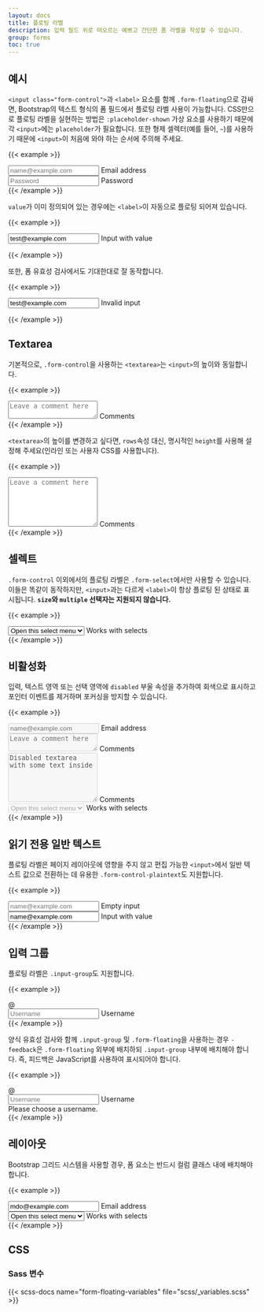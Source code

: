 ```yaml
---
layout: docs
title: 플로팅 라벨
description: 입력 필드 위로 떠오르는 예쁘고 간단한 폼 라벨을 작성할 수 있습니다.
group: forms
toc: true
---
```


## 예시

`<input class="form-control">`과 `<label>` 요소를 함께 `.form-floating`으로 감싸면, Bootstrap의 텍스트 형식의 폼 필드에서 플로팅 라벨 사용이 가능합니다. CSS만으로 플로팅 라벨을 실현하는 방법은 `:placeholder-shown` 가상 요소를 사용하기 때문에 각 `<input>`에는 `placeholder`가 필요합니다. 또한 형제 셀렉터(예를 들어, `~`)를 사용하기 때문에 `<input>`이 처음에 와야 하는 순서에 주의해 주세요.

{{< example >}}
<div class="form-floating mb-3">
  <input type="email" class="form-control" id="floatingInput" placeholder="name@example.com">
  <label for="floatingInput">Email address</label>
</div>
<div class="form-floating">
  <input type="password" class="form-control" id="floatingPassword" placeholder="Password">
  <label for="floatingPassword">Password</label>
</div>
{{< /example >}}

`value`가 이미 정의되어 있는 경우에는 `<label>`이 자동으로 플로팅 되어져 있습니다.

{{< example >}}
<form class="form-floating">
  <input type="email" class="form-control" id="floatingInputValue" placeholder="name@example.com" value="test@example.com">
  <label for="floatingInputValue">Input with value</label>
</form>
{{< /example >}}

또한, 폼 유효성 검사에서도 기대한대로 잘 동작합니다.

{{< example >}}
<form class="form-floating">
  <input type="email" class="form-control is-invalid" id="floatingInputInvalid" placeholder="name@example.com" value="test@example.com">
  <label for="floatingInputInvalid">Invalid input</label>
</form>
{{< /example >}}

## Textarea

기본적으로, `.form-control`을 사용하는 `<textarea>`는 `<input>`의 높이와 동일합니다.

{{< example >}}
<div class="form-floating">
  <textarea class="form-control" placeholder="Leave a comment here" id="floatingTextarea"></textarea>
  <label for="floatingTextarea">Comments</label>
</div>
{{< /example >}}

`<textarea>`의 높이를 변경하고 싶다면, `rows`속성 대신, 명시적인 `height`를 사용해 설정해 주세요(인라인 또는 사용자 CSS를 사용합니다).

{{< example >}}
<div class="form-floating">
  <textarea class="form-control" placeholder="Leave a comment here" id="floatingTextarea2" style="height: 100px"></textarea>
  <label for="floatingTextarea2">Comments</label>
</div>
{{< /example >}}

## 셀렉트

`.form-control` 이외에서의 플로팅 라벨은 `.form-select`에서만 사용할 수 있습니다. 이들은 똑같이 동작하지만, `<input>`과는 다르게 `<label>`이 항상 플로팅 된 상태로 표시됩니다. **`size`와 `multiple` 선택자는 지원되지 않습니다.**

{{< example >}}
<div class="form-floating">
  <select class="form-select" id="floatingSelect" aria-label="Floating label select example">
    <option selected>Open this select menu</option>
    <option value="1">One</option>
    <option value="2">Two</option>
    <option value="3">Three</option>
  </select>
  <label for="floatingSelect">Works with selects</label>
</div>
{{< /example >}}

## 비활성화

입력, 텍스트 영역 또는 선택 영역에 `disabled` 부울 속성을 추가하여 회색으로 표시하고 포인터 이벤트를 제거하며 포커싱을 방지할 수 있습니다.

{{< example >}}
<div class="form-floating mb-3">
  <input type="email" class="form-control" id="floatingInputDisabled" placeholder="name@example.com" disabled>
  <label for="floatingInputDisabled">Email address</label>
</div>
<div class="form-floating mb-3">
  <textarea class="form-control" placeholder="Leave a comment here" id="floatingTextareaDisabled" disabled></textarea>
  <label for="floatingTextareaDisabled">Comments</label>
</div>
<div class="form-floating mb-3">
  <textarea class="form-control" placeholder="Leave a comment here" id="floatingTextarea2Disabled" style="height: 100px" disabled>Disabled textarea with some text inside</textarea>
  <label for="floatingTextarea2Disabled">Comments</label>
</div>
<div class="form-floating">
  <select class="form-select" id="floatingSelectDisabled" aria-label="Floating label disabled select example" disabled>
    <option selected>Open this select menu</option>
    <option value="1">One</option>
    <option value="2">Two</option>
    <option value="3">Three</option>
  </select>
  <label for="floatingSelectDisabled">Works with selects</label>
</div>
{{< /example >}}

## 읽기 전용 일반 텍스트

플로팅 라벨은 페이지 레이아웃에 영향을 주지 않고 편집 가능한 `<input>`에서 일반 텍스트 값으로 전환하는 데 유용한 `.form-control-plaintext`도 지원합니다.

{{< example >}}
<div class="form-floating mb-3">
  <input type="email" readonly class="form-control-plaintext" id="floatingEmptyPlaintextInput" placeholder="name@example.com">
  <label for="floatingEmptyPlaintextInput">Empty input</label>
</div>
<div class="form-floating mb-3">
  <input type="email" readonly class="form-control-plaintext" id="floatingPlaintextInput" placeholder="name@example.com" value="name@example.com">
  <label for="floatingPlaintextInput">Input with value</label>
</div>
{{< /example >}}

## 입력 그룹

플로팅 라벨은 `.input-group`도 지원합니다.

{{< example >}}
<div class="input-group mb-3">
  <span class="input-group-text">@</span>
  <div class="form-floating">
    <input type="text" class="form-control" id="floatingInputGroup1" placeholder="Username">
    <label for="floatingInputGroup1">Username</label>
  </div>
</div>
{{< /example >}}

양식 유효성 검사와 함께 `.input-group` 및 `.form-floating`을 사용하는 경우 `-feedback`은 `.form-floating` 외부에 배치하되 `.input-group` 내부에 배치해야 합니다. 즉, 피드백은 JavaScript를 사용하여 표시되어야 합니다.

{{< example >}}
<div class="input-group has-validation">
  <span class="input-group-text">@</span>
  <div class="form-floating is-invalid">
    <input type="text" class="form-control is-invalid" id="floatingInputGroup2" placeholder="Username" required>
    <label for="floatingInputGroup2">Username</label>
  </div>
  <div class="invalid-feedback">
    Please choose a username.
  </div>
</div>
{{< /example >}}

## 레이아웃

Bootstrap 그리드 시스템을 사용할 경우, 폼 요소는 반드시 컬럼 클래스 내에 배치해야 합니다.

{{< example >}}
<div class="row g-2">
  <div class="col-md">
    <div class="form-floating">
      <input type="email" class="form-control" id="floatingInputGrid" placeholder="name@example.com" value="mdo@example.com">
      <label for="floatingInputGrid">Email address</label>
    </div>
  </div>
  <div class="col-md">
    <div class="form-floating">
      <select class="form-select" id="floatingSelectGrid">
        <option selected>Open this select menu</option>
        <option value="1">One</option>
        <option value="2">Two</option>
        <option value="3">Three</option>
      </select>
      <label for="floatingSelectGrid">Works with selects</label>
    </div>
  </div>
</div>
{{< /example >}}

## CSS

### Sass 변수

{{< scss-docs name="form-floating-variables" file="scss/_variables.scss" >}}
